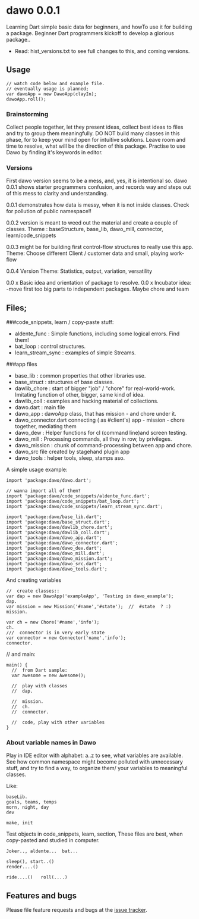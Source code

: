 # dawo 0.0.1

Learning Dart simple basic data for beginners, and howTo use it for building a package.
Beginner Dart programmers kickoff to develop a glorious package..
- Read: hist_versions.txt to see full changes to this, and coming versions.
## Usage
    // watch code below and example file.
    // eventually usage is planned;
    var dawoApp = new DawoApp(clayIn);
    dawoApp.roll();

### Brainstorming

 Collect people together, let they present ideas, collect best ideas to files and 
 try to group them meaningfully.
 DO NOT build many classes in this phase, for to keep your mind open for intuitive solutions. 
 Leave room and time to resolve, what will be the direction of this package.
 Practise to use Dawo by finding it's keywords in editor.
 
 ### Versions
 
 First dawo version seems to be a mess, and, yes, it is intentional so.
 dawo 0.0.1 shows starter programmers confusion, and records way and steps out of this mess 
 to clarity and understanding.
 
 0.0.1  demonstrates how data is messy, when it is not inside classes.
     Check for pollution of public namespace!!
 
 0.0.2 version is meant to weed out the material and create a couple of classes.
     Theme : baseStructure, base_lib, dawo_mill, connector, learn/code_snippets
     
 0.0.3 might be for building first control-flow structures to really use this app.
     Theme:  Choose different Client / customer data and small, playing work-flow
     
 0.0.4 Version
     Theme:  Statistics, output, variation, versatility 
      
 0.0 x  Basic idea and orientation of package to resolve.
 0.0 x  Incubator idea: -move first too big parts to independent packages.
        Maybe  chore  and  team
 

## Files;
###code_snippets, learn / copy-paste stuff:
- aldente_func :  Simple functions, including some logical errors. Find them!
- bat_loop :  control structures.
- learn_stream_sync : examples of simple Streams.

###app files
- base_lib : common properties that other libraries use.
- base_struct : structures of base classes.
- dawlib_chore : start of bigger "job" / "chore" for real-world-work. Imitating function
      of other, bigger, same kind of idea.
- dawlib_coll : examples and hacking material of collections.
- dawo.dart : main file
- dawo_app : dawoApp class, that has mission - and chore under it.
- dawo_connector.dart connecting  ( as #client's) app - mission - chore together,  mediating them
- dawo_dew : Helper functions for cl (command line)and screen testing.
- dawo_mill : Processing commands, all they in row, by privileges.
- dawo_mission : chunk of command-processing between app and chore.
- dawo_src  file created by stagehand plugin app
- dawo_tools : helper tools, sleep, stamps aso.



A simple usage example:

    import 'package:dawo/dawo.dart';
    
    // wanna import all of them?
    import 'package:dawo/code_snippets/aldente_func.dart';
    import 'package:dawo/code_snippets/bat_loop.dart';
    import 'package:dawo/code_snippets/learn_stream_sync.dart';
    
    import 'package:dawo/base_lib.dart';
    import 'package:dawo/base_struct.dart';
    import 'package:dawo/dawlib_chore.dart';
    import 'package:dawo/dawlib_coll.dart';
    import 'package:dawo/dawo_app.dart';
    import 'package:dawo/dawo_connector.dart';
    import 'package:dawo/dawo_dev.dart';
    import 'package:dawo/dawo_mill.dart';
    import 'package:dawo/dawo_mission.dart';
    import 'package:dawo/dawo_src.dart';
    import 'package:dawo/dawo_tools.dart';
    
And creating variables

    //  create classes::
    var dap = new DawoApp('exampleApp', 'Testing in dawo_example');
    dap. 
    var mission = new Mission('#name','#state');  //  #state  ? :)
    mission.
 
    var ch = new Chore('#name','info');
    ch.
    ///  connector is in very early state
    var connector = new Connector('name','info');
    connector.

// and main: 

    main() {
      //  from Dart sample:
      var awesome = new Awesome();
      
      //  play with classes
      //  dap.
   
      //  mission.
      //  ch.
      //  connector.   
      
      //  code, play with other variables
    }

###  About variable names in Dawo
Play in IDE editor with alphabet: a..z to see, what variables are available.
See how common namespace might become polluted with unnecessary stuff, and try to find
a way, to organize them/ your variables to meaningful classes.

Like:

    baseLib. 
    goals, teams, temps
    morn, night, day 
    dev
    
    make, init 

Test objects in code_snippets, learn, section, 
These files are best, when copy-pasted and studied in computer.

    Joker.., aldente...  bat...

    sleep(), start..()  
    render....()

    ride....()   roll(....) 


## Features and bugs

Please file feature requests and bugs at the [issue tracker][tracker].

[tracker]: https://github.com/heiklap/dawo/issues
